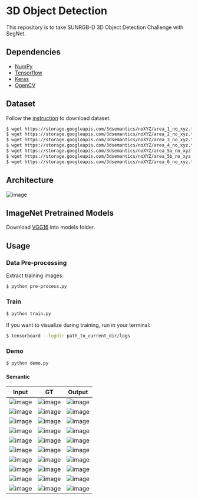 # 3D Object Detection

This repository is to take SUNRGB-D 3D Object Detection Challenge with SegNet.

## Dependencies
- [NumPy](http://docs.scipy.org/doc/numpy-1.10.1/user/install.html)
- [Tensorflow](https://www.tensorflow.org/versions/r0.8/get_started/os_setup.html)
- [Keras](https://keras.io/#installation)
- [OpenCV](https://opencv-python-tutroals.readthedocs.io/en/latest/)

## Dataset

Follow the [instruction](http://rgbd.cs.princeton.edu/challenge.html) to download dataset.

```bash
$ wget https://storage.googleapis.com/3dsemantics/noXYZ/area_1_no_xyz.tar
$ wget https://storage.googleapis.com/3dsemantics/noXYZ/area_2_no_xyz.tar
$ wget https://storage.googleapis.com/3dsemantics/noXYZ/area_3_no_xyz.tar
$ wget https://storage.googleapis.com/3dsemantics/noXYZ/area_4_no_xyz.tar
$ wget https://storage.googleapis.com/3dsemantics/noXYZ/area_5a_no_xyz.tar
$ wget https://storage.googleapis.com/3dsemantics/noXYZ/area_5b_no_xyz.tar
$ wget https://storage.googleapis.com/3dsemantics/noXYZ/area_6_no_xyz.tar
```

## Architecture

![image](https://github.com/foamliu/3D-Object-Detection/raw/master/images/segnet.png)


## ImageNet Pretrained Models
Download [VGG16](https://github.com/fchollet/deep-learning-models/releases/download/v0.1/vgg16_weights_tf_dim_ordering_tf_kernels.h5) into models folder.

## Usage
### Data Pre-processing
Extract training images:
```bash
$ python pre-process.py
```

### Train
```bash
$ python train.py
```

If you want to visualize during training, run in your terminal:
```bash
$ tensorboard --logdir path_to_current_dir/logs
```

### Demo

```bash
$ python demo.py
```

#### Semantic

Input | GT | Output |
|---|---|---|
|![image](https://github.com/foamliu/3D-Object-Detection/raw/master/images/0_image.png)  | ![image](https://github.com/foamliu/3D-Object-Detection/raw/master/images/0_label.png) | ![image](https://github.com/foamliu/3D-Object-Detection/raw/master/images/0_out.png)|
|![image](https://github.com/foamliu/3D-Object-Detection/raw/master/images/1_image.png)  | ![image](https://github.com/foamliu/3D-Object-Detection/raw/master/images/1_label.png) | ![image](https://github.com/foamliu/3D-Object-Detection/raw/master/images/1_out.png)|
|![image](https://github.com/foamliu/3D-Object-Detection/raw/master/images/2_image.png)  | ![image](https://github.com/foamliu/3D-Object-Detection/raw/master/images/2_label.png) | ![image](https://github.com/foamliu/3D-Object-Detection/raw/master/images/2_out.png)|
|![image](https://github.com/foamliu/3D-Object-Detection/raw/master/images/3_image.png)  | ![image](https://github.com/foamliu/3D-Object-Detection/raw/master/images/3_label.png) | ![image](https://github.com/foamliu/3D-Object-Detection/raw/master/images/3_out.png)|
|![image](https://github.com/foamliu/3D-Object-Detection/raw/master/images/4_image.png)  | ![image](https://github.com/foamliu/3D-Object-Detection/raw/master/images/4_label.png) | ![image](https://github.com/foamliu/3D-Object-Detection/raw/master/images/4_out.png)|
|![image](https://github.com/foamliu/3D-Object-Detection/raw/master/images/5_image.png)  | ![image](https://github.com/foamliu/3D-Object-Detection/raw/master/images/5_label.png) | ![image](https://github.com/foamliu/3D-Object-Detection/raw/master/images/5_out.png)|
|![image](https://github.com/foamliu/3D-Object-Detection/raw/master/images/6_image.png)  | ![image](https://github.com/foamliu/3D-Object-Detection/raw/master/images/6_label.png) | ![image](https://github.com/foamliu/3D-Object-Detection/raw/master/images/6_out.png)|
|![image](https://github.com/foamliu/3D-Object-Detection/raw/master/images/7_image.png)  | ![image](https://github.com/foamliu/3D-Object-Detection/raw/master/images/7_label.png) | ![image](https://github.com/foamliu/3D-Object-Detection/raw/master/images/7_out.png)|
|![image](https://github.com/foamliu/3D-Object-Detection/raw/master/images/8_image.png)  | ![image](https://github.com/foamliu/3D-Object-Detection/raw/master/images/8_label.png) | ![image](https://github.com/foamliu/3D-Object-Detection/raw/master/images/8_out.png)|
|![image](https://github.com/foamliu/3D-Object-Detection/raw/master/images/9_image.png)  | ![image](https://github.com/foamliu/3D-Object-Detection/raw/master/images/9_label.png) | ![image](https://github.com/foamliu/3D-Object-Detection/raw/master/images/9_out.png)|
